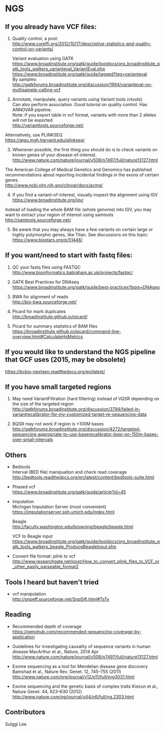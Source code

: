 # NGS

## If you already have VCF files:

1. Quality control, a post:  
http://www.cureffi.org/2012/10/17/descriptive-statistics-and-quality-control-on-variants/

    Variant evaluation using GATK
    https://www.broadinstitute.org/gatk/guide/tooldocs/org_broadinstitute_gatk_tools_walkers_varianteval_VariantEval.php  
    https://www.broadinstitute.org/gatk/guide/tagged?tag=varianteval  
    By samples: http://gatkforums.broadinstitute.org/discussion/1994/varianteval-on-multisample-calling-vcf

2. Annotate, manipulate, query variants using Variant tools (vtools)  
Can also perform association. Good tutorial on quality control. Has ANNOVAR pipeline.  
Note: if you export table in vcf format, variants with more than 2 alleles will not be exported  
http://varianttools.sourceforge.net/  

  Alternatively, use PLINKSEQ  
  https://atgu.mgh.harvard.edu/plinkseq/  

3. Whenever possible, the first thing you should do is to check variants on known genes of your disease-of-interest.  
http://www.nature.com/nature/journal/v508/n7497/full/nature13127.html  

  The American College of Medical Genetics and Genomics has published recommendations about reporting incidental findings in the exons of certain genes.  
  http://www.ncbi.nlm.nih.gov/clinvar/docs/acmg/

4. If you find a variant-of-interest, visually inspect the alignment using IGV  
https://www.broadinstitute.org/igv/  

  Instead of loading the whole BAM file (whole genome) into IGV, you may want to extract your region of interest using samtools  
  http://samtools.sourceforge.net/
  
5. Be aware that you may always have a few variants on certain large or highly polymorphic genes, like Titan. See discussions on this topic:  
  https://www.biostars.org/p/51446/


## If you want/need to start with fastq files: 

1. QC your fastq files using FASTQC  
http://www.bioinformatics.babraham.ac.uk/projects/fastqc/ 

2. GATK Best Practices for DNAseq  
https://www.broadinstitute.org/gatk/guide/best-practices?bpm=DNAseq

3. BWA for alignment of reads  
http://bio-bwa.sourceforge.net/

4. Picard for mark duplicates  
http://broadinstitute.github.io/picard/

5. Picard for summary statistics of BAM files  
https://broadinstitute.github.io/picard/command-line-overview.html#CalculateHsMetrics  

## If you would like to understand the NGS pipeline that GCF uses (2015, may be obsolete)  
https://bcbio-nextgen.readthedocs.org/en/latest/

## If you have small targeted regions  
1. May need VariantFiltration (hard filtering) instead of VQSR depending on the size of the targeted region  
http://gatkforums.broadinstitute.org/discussion/3794/failed-in-variantrecalibrator-for-my-customized-target-re-sequencing-data  

2. BQSR may not work if region is <100M bases  
http://gatkforums.broadinstitute.org/discussion/4272/targeted-sequencing-appropriate-to-use-baserecalibrator-bqsr-on-150m-bases-over-small-intervals

## Others
* Bedtools  
Interval (BED file) manipuation and check read coverage  
http://bedtools.readthedocs.org/en/latest/content/bedtools-suite.html

* Phased vcf  
https://www.broadinstitute.org/gatk/guide/article?id=45

* Imputation  
  Michigan Imputation Server (most convenient)  
  https://imputationserver.sph.umich.edu/index.html

  Beagle  
  http://faculty.washington.edu/browning/beagle/beagle.html  

  VCF to Beagle input  
  https://www.broadinstitute.org/gatk/guide/tooldocs/org_broadinstitute_gatk_tools_walkers_beagle_ProduceBeagleInput.php  
  
* Convert file format: plink to vcf  
  http://www.researchgate.net/post/How_to_convert_plink_files_to_VCF_or_other_easily_parseable_format2


## Tools I heard but haven't tried  
* vcf manipulation  
  http://snpeff.sourceforge.net/SnpSift.html#TsTv


## Reading
* Recommended depth of coverage    
https://genohub.com/recommended-sequencing-coverage-by-application

* Guidelines for investigating causality of sequence variants in human disease
MacArthur et al., Nature, 2014 Apr
http://www.nature.com/nature/journal/v508/n7497/full/nature13127.html

* Exome sequencing as a tool for Mendelian disease gene discovery
Bamshad et al., Nature Rev. Genet. 12, 745–755 (2011)
http://www.nature.com/nrg/journal/v12/n11/full/nrg3031.html

* Exome sequencing and the genetic basis of complex traits
Kiezun et al., Nature Genet. 44, 623–630 (2012)
http://www.nature.com/ng/journal/v44/n6/full/ng.2303.html



## Contributors  
Sulggi Lee


